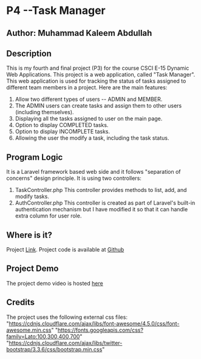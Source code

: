 # P4 --Task Manager

## Author: Muhammad Kaleem Abdullah

## Description

This is my fourth and final project (P3) for the course CSCI E-15 Dynamic Web Applications. This project is a web application, called "Task Manager". This web application is used for tracking the status of tasks assigned to different team members in a project. Here are the main features:

1. Allow two different types of users -- ADMIN and MEMBER.
2. The ADMIN users can create tasks and assign them to other users (including themselves).
3. Displaying all the tasks assigned to user on the main page.
4. Option to display COMPLETED tasks.
5. Option to display INCOMPLETE tasks.
6. Allowing the user the modify a task, including the task status.

## Program Logic

It is a Laravel framework based web side and it follows "separation of concerns" design principle. It is using two controllers:

1. TaskController.php
		This controller provides methods to list, add, and modify tasks.
2. AuthController.php
                This controller is created as part of Laravel's built-in authentication mechanism but I have modified it so that it can handle extra column for user role.


## Where is it?

Project [Link](http://p4.kaleemabdullah.com).
Project code is available at [Github](https://github.com/mkabdullah/p4)

## Project Demo

The project demo video is hosted [here](https://www.youtube.com/watch?v=i1Lk7kRjFHw)

## Credits
The project uses the following external css files:
"https://cdnjs.cloudflare.com/ajax/libs/font-awesome/4.5.0/css/font-awesome.min.css"
"https://fonts.googleapis.com/css?family=Lato:100,300,400,700"
"https://cdnjs.cloudflare.com/ajax/libs/twitter-bootstrap/3.3.6/css/bootstrap.min.css"
